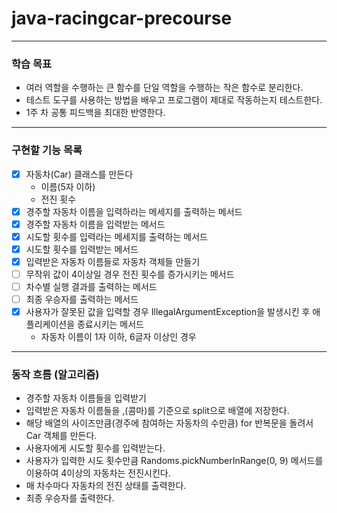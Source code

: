 # java-racingcar-precourse

---

### 학습 목표
- 여러 역할을 수행하는 큰 함수를 단일 역할을 수행하는 작은 함수로 분리한다.
- 테스트 도구를 사용하는 방법을 배우고 프로그램이 제대로 작동하는지 테스트한다.
- 1주 차 공통 피드백을 최대한 반영한다.

---

### 구현할 기능 목록
- [x] 자동차(Car) 클래스를 만든다
  - 이름(5자 이하)
  - 전진 횟수
- [x] 경주할 자동차 이름을 입력하라는 메세지를 출력하는 메서드
- [x] 경주할 자동차 이름을 입력받는 메서드
- [x] 시도할 횟수를 입력라는 메세지를 출력하는 메서드
- [x] 시도할 횟수를 입력받는 메서드
- [x] 입력받은 자동차 이름들로 자동차 객체들 만들기
- [ ] 무작위 값이 4이상일 경우 전진 횟수를 증가시키는 메서드
- [ ] 차수별 실행 결과를 출력하는 메서드
- [ ] 최종 우승자를 출력하는 메서드
- [x] 사용자가 잘못된 값을 입력할 경우 IllegalArgumentException을 발생시킨 후 애플리케이션을 종료시키는 메서드
  - 자동차 이름이 1자 이하, 6글자 이상인 경우

---

### 동작 흐름 (알고리즘)
- 경주할 자동차 이름들을 입력받기
- 입력받은 자동차 이름들을 ,(콤마)를 기준으로 split으로 배열에 저장한다.
- 해당 배열의 사이즈만큼(경주에 참여하는 자동차의 수만큼) for 반복문을 돌려서 Car 객체를 만든다.
- 사용자에게 시도할 횟수를 입력받는다.
- 사용자가 입력한 시도 횟수만큼 Randoms.pickNumberInRange(0, 9) 메서드를 이용하여 4이상의 자동차는 전진시킨다.
- 매 차수마다 자동차의 전진 상태를 출력한다.
- 최종 우승자를 출력한다.